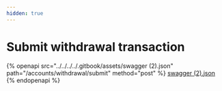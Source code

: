 ```yaml
---
hidden: true
---
```


# Submit withdrawal transaction

{% openapi src="../../../../.gitbook/assets/swagger (2).json" path="/accounts/withdrawal/submit" method="post" %}
[swagger (2).json](<../../../../.gitbook/assets/swagger (2).json>)
{% endopenapi %}

